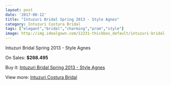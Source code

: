 ```yaml
---
layout: post
date: '2017-08-12'
title: "Intuzuri Bridal Spring 2013 - Style Agnes"
category: Intuzuri Costura Bridal
tags: ["elegant","bridal","charming","prom","style"]
image: http://img.idealgown.com/12231-thickbox_default/intuzuri-bridal-spring-2013-style-agnes.jpg
---
```

Intuzuri Bridal Spring 2013 - Style Agnes

On Sales: **$268.495**
<a href="https://www.idealgown.com/en/intuzuri-costura-bridal/4943-intuzuri-bridal-spring-2013-style-agnes.html"><amp-img layout="responsive" width="600" height="600" src="//img.idealgown.com/12231-thickbox_default/intuzuri-bridal-spring-2013-style-agnes.jpg" alt="Intuzuri Bridal Spring 2013 - Style Agnes 0" /></a>
<a href="https://www.idealgown.com/en/intuzuri-costura-bridal/4943-intuzuri-bridal-spring-2013-style-agnes.html"><amp-img layout="responsive" width="600" height="600" src="//img.idealgown.com/12234-thickbox_default/intuzuri-bridal-spring-2013-style-agnes.jpg" alt="Intuzuri Bridal Spring 2013 - Style Agnes 1" /></a>
<a href="https://www.idealgown.com/en/intuzuri-costura-bridal/4943-intuzuri-bridal-spring-2013-style-agnes.html"><amp-img layout="responsive" width="600" height="600" src="//img.idealgown.com/12233-thickbox_default/intuzuri-bridal-spring-2013-style-agnes.jpg" alt="Intuzuri Bridal Spring 2013 - Style Agnes 2" /></a>
<a href="https://www.idealgown.com/en/intuzuri-costura-bridal/4943-intuzuri-bridal-spring-2013-style-agnes.html"><amp-img layout="responsive" width="600" height="600" src="//img.idealgown.com/12232-thickbox_default/intuzuri-bridal-spring-2013-style-agnes.jpg" alt="Intuzuri Bridal Spring 2013 - Style Agnes 3" /></a>

Buy it: [Intuzuri Bridal Spring 2013 - Style Agnes](https://www.idealgown.com/en/intuzuri-costura-bridal/4943-intuzuri-bridal-spring-2013-style-agnes.html "Intuzuri Bridal Spring 2013 - Style Agnes")

View more: [Intuzuri Costura Bridal](https://www.idealgown.com/en/63-intuzuri-costura-bridal "Intuzuri Costura Bridal")